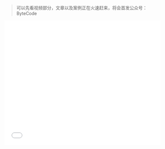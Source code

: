 > 可以先看视频部分，文章以及案例正在火速赶来，将会首发公众号：ByteCode

<iframe src="//player.bilibili.com/player.html?aid=797869526&bvid=BV1ey4y167ti&cid=255998746&page=1" scrolling="no" border="0" frameborder="no" framespacing="0" allowfullscreen="true"  width=100% height=400px' />



